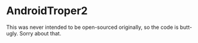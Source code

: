 # AndroidTroper2

This was never intended to be open-sourced originally, so the code is butt-ugly.
Sorry about that.
